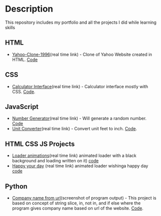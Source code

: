# Description
This repository includes my portfolio and all the projects I did while learning skills


## HTML
- [Yahoo-Clone-1996](https://rohini-ranjanr.github.io/yahoo-clone-1996/yahoo_home.html)(real time link) - Clone of Yahoo Website created in HTML. [Code](https://github.com/rohini-ranjanR/rohini-ranjanR.github.io/blob/main/yahoo-clone-1996/yahoo_home.html)


## CSS
- [Calculator Interface](https://rohini-ranjanr.github.io/CSS%20Projects/calculator/home.html)(real time link) - Calculator interface mostly with CSS. [Code](https://github.com/rohini-ranjanR/rohini-ranjanR.github.io/tree/main/CSS%20Projects/calculator).


## JavaScript
- [Number Generator](https://rohini-ranjanr.github.io/Javascript%20Project/number%20generator/home.html)(real time link) - Will generate a random number. [Code](https://github.com/rohini-ranjanR/rohini-ranjanR.github.io/blob/main/Javascript%20Project/number%20generator/home.html)
- [Unit Converter](https://rohini-ranjanr.github.io/Javascript%20Project/unit%20converter/home.html)(real time link) - Convert unit feet to inch. [Code](https://github.com/rohini-ranjanR/rohini-ranjanR.github.io/tree/main/Javascript%20Project/unit%20converter).


## HTML CSS JS Projects 

- [Loader animations](https://rohini-ranjanr.github.io/HTML%20CSS%20Js%20projects/animations/loading.animation/loading.a/loading.html)(real time link) animated loader with a black background and loading written on it) [code](https://github.com/rohini-ranjanR/rohini-ranjanR.github.io/tree/main/HTML%20CSS%20Js%20projects/animations/loading.animation/loading.html)
- [Happy your day](https://rohini-ranjanr.github.io/HTML%20CSS%20Js%20projects/animations/loading.animation/loader/loader.html) (real time link) animated loader wishinga happy day [code](https://github.com/rohini-ranjanR/rohini-ranjanR.github.io/tree/main/HTML%20CSS%20Js%20projects/projects/animations/loading.animation/loader/loader.html)

  
## Python
- [Company name from url](python/company_name_from_url/program.output.png)(screenshot of program output) - This project is based on concept of string slice, in, not in, and if else where the program gives company name based on url of the website. [Code](python/company_name_from_url/src.py).
